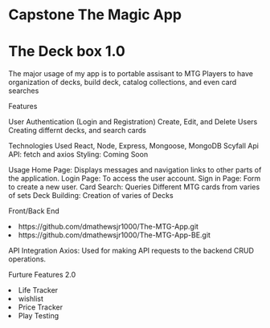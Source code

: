 # Capstone The Magic App

<h1>The Deck box 1.0</h1> 
<p>The major usage of my app is to portable assisant to MTG Players to have organization of decks, build deck, catalog collections, and even card searches</p>
Features
<p>User Authentication (Login and Registration)
Create, Edit, and Delete Users
Creating differnt decks, and search cards</p
                                           


Technologies Used
React, Node, Express, Mongoose, MongoDB 
Scyfall Api
API: fetch and axios
Styling: Coming Soon



Usage
Home Page:
Displays messages and navigation links to other parts of the application.
Login Page:
To access the user account.
Sign in Page:
Form to create a new user.
Card Search: 
Queries Different MTG cards from varies of sets
Deck Building:
Creation of varies of Decks

Front/Back End 
<li>https://github.com/dmathewsjr1000/The-MTG-App.git</li>
<li>https://github.com/dmathewsjr1000/The-MTG-App-BE.git</li>


API Integration
Axios: Used for making API requests to the backend CRUD operations.

Furture Features 2.0
<li>Life Tracker</li>
<li>wishlist</li>
<li>Price Tracker</li>
<li>Play Testing</li>






